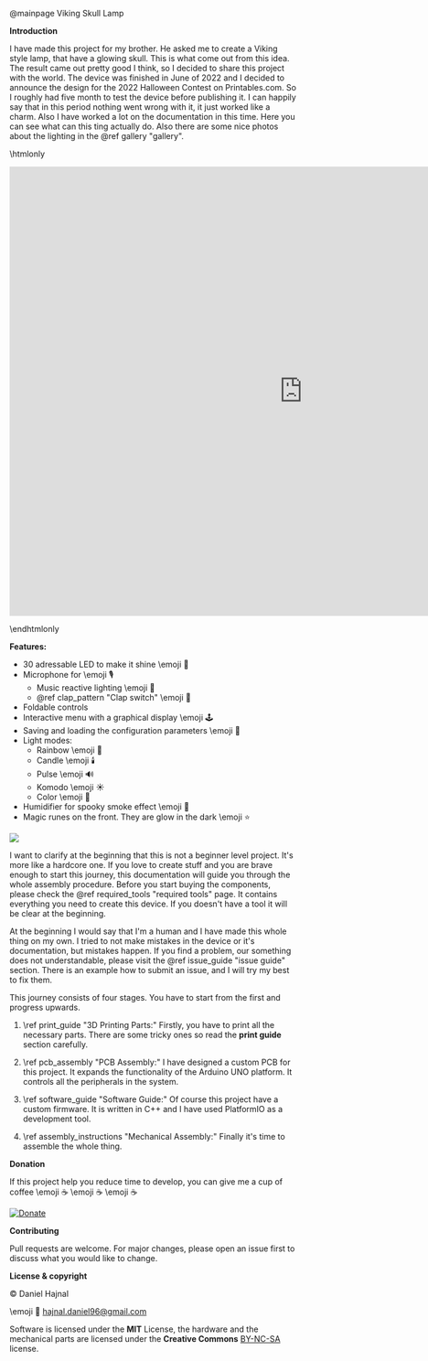 @mainpage Viking Skull Lamp

__Introduction__

I have made this project for my brother. He asked me to create a Viking style lamp, that have a glowing skull. This is what come out from this idea.
The result came out pretty good I think, so I decided to share this project with the world. The device was finished in June of 2022 and I decided to
announce the design for the 2022 Halloween Contest on Printables.com. So I roughly had five month to test the device before publishing it. I can
happily say that in this period nothing went wrong with it, it just worked like a charm. Also I have worked a lot on the documentation in this time.
Here you can see what can this ting actually do. Also there are some nice photos about the lighting in the @ref gallery "gallery".

\htmlonly

<p align="center"><iframe width="1024" height="786" src="https://www.youtube.com/embed/Z976pNBqhS4" title="YouTube video player" frameborder="0" allow="accelerometer; autoplay; clipboard-write; encrypted-media; gyroscope; picture-in-picture" allowfullscreen></iframe></p>

\endhtmlonly

__Features:__
* 30 adressable LED to make it shine \emoji :rotating_light:
* Microphone for \emoji :studio_microphone:
  * Music reactive lighting \emoji :musical_note:
  * @ref clap_pattern "Clap switch" \emoji :clap:
* Foldable controls
* Interactive menu with a graphical display \emoji :joystick:
* Saving and loading the configuration parameters \emoji :floppy_disk:
* Light modes:
  * Rainbow \emoji :rainbow:
  * Candle \emoji :candle:
  * Pulse \emoji :loud_sound:
  * Komodo \emoji :sunny:
  * Color \emoji :art:
* Humidifier for spooky smoke effect \emoji :ghost:
* Magic runes on the front. They are glow in the dark \emoji :star:

![](hardcore_logo.png)

I want to clarify at the beginning that this is not a beginner level project. It's more like a hardcore one.
If you love to create stuff and you are brave enough to start this journey, this documentation will guide you
through the whole assembly procedure. Before you start buying the components, please check the
@ref required_tools "required tools" page. It contains everything you need to create this device. If you doesn't
have a tool it will be clear at the beginning.

At the beginning I would say that I'm a human and I have made this whole thing on my own. I tried to not make mistakes in the
device or it's documentation, but mistakes happen. If you find a problem, our something does not understandable, please visit
the @ref issue_guide "issue guide" section. There is an example how to submit an issue, and I will try my best to fix them.

This journey consists of four stages. You have to start from the first and progress upwards.

1. \ref print_guide "3D Printing Parts:" Firstly, you have to print all the necessary parts. There are some tricky ones
so read the __print guide__ section carefully.

2. \ref pcb_assembly "PCB Assembly:" I have designed a custom PCB for this project. It expands the functionality of
the Arduino UNO platform. It controls all the peripherals in the system.

3. \ref software_guide "Software Guide:" Of course this project have a custom firmware. It is written in C++ and I
have used PlatformIO as a development tool.

4. \ref assembly_instructions "Mechanical Assembly:" Finally it's time to assemble the whole thing.

__Donation__

If this project help you reduce time to develop, you can give me a cup of coffee \emoji :coffee: \emoji :coffee: \emoji :coffee:

[![Donate](https://img.shields.io/badge/Donate-PayPal-green.svg)](https://www.paypal.com/donate?hosted_button_id=YFGZD78H6K2CS)

__Contributing__

Pull requests are welcome. For major changes, please open an issue first to discuss what you would like to change.

__License & copyright__

© Daniel Hajnal

\emoji :email: hajnal.daniel96@gmail.com

Software is licensed under the __MIT__ License, the hardware and the mechanical parts are licensed under the __Creative Commons__ [BY-NC-SA](https://creativecommons.org/licenses/by-nc-sa/4.0/) license.
